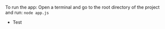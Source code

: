 To run the app:
Open a terminal and go to the root directory of the project and run:
`node app.js`

* Test

